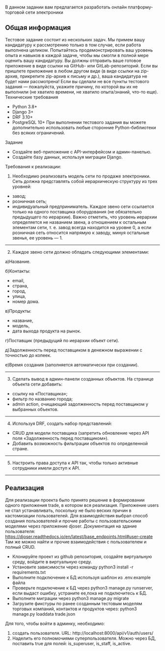 В данном задании вам предлагается разработать онлайн платформу-торговой сети электроники

Общая информация
------------------------------------------------------------------------------------------------------------------------
Тестовое задание состоит из нескольких задач. Мы примем вашу кандидатуру к рассмотрению только в том случае, если работа
выполнена целиком. Попытайтесь продемонстрировать ваш уровень опыта и навыков в каждой задаче, чтобы мы смогли в полной
мере оценить вашу кандидатуру.
Вы должны отправить ваше готовое приложение в виде ссылки на GitHub- или GitLab-репозиторий. Если вы пришлете приложение
в любом другом виде (в виде ссылки на zip-архив, прикрепите zip-архив к письму и др.), ваша кандидатура не будет нами
рассмотрена!
Если вы сделали не все пункты тестового задания — пожалуйста, укажите причину, по которой вы их не выполнили (не хватило
времени, не хватило опыта/знаний, что-то еще).
Технические требования

- Python 3.8+
- Django 3+
- DRF 3.10+
- PostgreSQL 10+
  При выполнении тестового задания вы можете дополнительно использовать любые сторонние Python-библиотеки без всяких
  ограничений.

Задание
- Создайте веб-приложение с API-интерфейсом и админ-панелью.
- Создайте базу данных, используя миграции Django.

Требования к реализации:

1) Необходимо реализовать модель сети по продаже электроники.
Сеть должна представлять собой иерархическую структуру из трех уровней:

- завод;
- розничная сеть;
- индивидуальный предприниматель.
Каждое звено сети ссылается только на одного поставщика оборудования (не обязательно предыдущего по иерархии). Важно отметить, что уровень иерархии определяется не названием звена, а отношением к остальным элементам сети, т. е. завод всегда находится на уровне 0, а если розничная сеть относится напрямую к заводу, минуя остальные звенья, ее уровень — 1.
------------------------------------------------------------------------------------------------------------------------
2) Каждое звено сети должно обладать следующими элементами:

а)Название. 

б)Контакты:
- email,
- страна,
- город,
- улица,
- номер дома.

в)Продукты:
- название,
- модель,
- дата выхода продукта на рынок.

г)Поставщик (предыдущий по иерархии объект сети).

д)Задолженность перед поставщиком в денежном выражении с точностью до копеек.

е)Время создания (заполняется автоматически при создании).

------------------------------------------------------------------------------------------------------------------------
3) Сделать вывод в админ-панели созданных объектов.
На странице объекта сети добавить:

- ссылку на «Поставщика»;
- фильтр по названию города;
- admin action, очищающий задолженность перед поставщиком у выбранных объектов.

------------------------------------------------------------------------------------------------------------------------

4) Используя DRF, создать набор представлений:
- CRUD для модели поставщика (запретить обновление через API поля «Задолженность перед поставщиком»).
- Добавить возможность фильтрации объектов по определенной стране.

------------------------------------------------------------------------------------------------------------------------

5) Настроить права доступа к API так, чтобы только активные сотрудники имели доступ к API.

------------------------------------------------------------------------------------------------------------------------
Реализация
------------------------------------------------------------------------------------------------------------------------

Для реализации проекта было принято решение в формировании одного приложения trade, в котором вся реализация. 
Приложение users не стал устанавливать, поскольку не было веских причин в кастомизации пользователей.
Для взаимодействия выбрал способ создания пользователей и прочие работы с пользовательскими моделями через приложение 
djoser. 
Документация на здание пользователя:
https://djoser.readthedocs.io/en/latest/base_endpoints.html#user-create
Там же можно найти и прочие взаимодействия с пользователем и полный CRUD.

- Клонируйте проект из github репозитория, создайте виртуальную среду, войдите в виртуальную среду.
- Установите зависимости через команду python3 install -r requirements.txt
- Выполните подключение к БД используя шаблон из .env.example файла
- Проверьте подключение к БД через python3 manage.py runserver, если выдаст ошибку, устраните ее,пока не подключитесь 
к БД.
- Выполните миграции через python3 manage.py migrate
- Загрузите фикстуры по ранее созданным тестовым моделям торговых компаний, контактов и продуктов через:
python3 manage.py loaddata trade.json


Для того, чтобы войти в админку, необходимо:
1) создать пользователя.
URL:
http://localhost:8000/api/v1/auth/users/
2) Наделить его полномочиями суперпользователя.
Можно через БД, поставить true для полей: is_superuser, is_staff, is_active.
